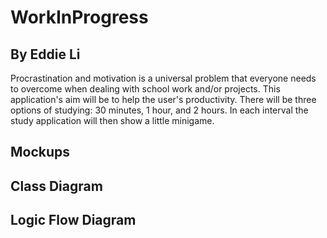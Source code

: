 # WorkInProgress
## By Eddie Li

Procrastination and motivation is a universal problem that everyone needs to overcome when dealing with school work and/or projects. This application's aim will be to help the user's productivity. There will be three options of studying: 30 minutes, 1 hour, and 2 hours. In each interval the study application will then show a little minigame.

## Mockups

## Class Diagram

## Logic Flow Diagram

